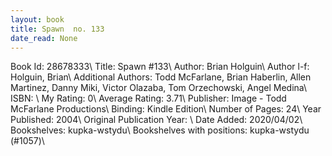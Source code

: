 ```yaml
---
layout: book
title: Spawn  no. 133
date_read: None
---
```


Book Id: 28678333\ 
Title: Spawn #133\ 
Author: Brian Holguin\ 
Author l-f: Holguin, Brian\ 
Additional Authors: Todd McFarlane, Brian Haberlin, Allen Martinez, Danny Miki, Victor Olazaba, Tom Orzechowski, Angel  Medina\ 
ISBN: \ 
My Rating: 0\ 
Average Rating: 3.71\ 
Publisher: Image - Todd McFarlane Productions\ 
Binding: Kindle Edition\ 
Number of Pages: 24\ 
Year Published: 2004\ 
Original Publication Year: \ 
Date Added: 2020/04/02\ 
Bookshelves: kupka-wstydu\ 
Bookshelves with positions: kupka-wstydu (#1057)\ 

